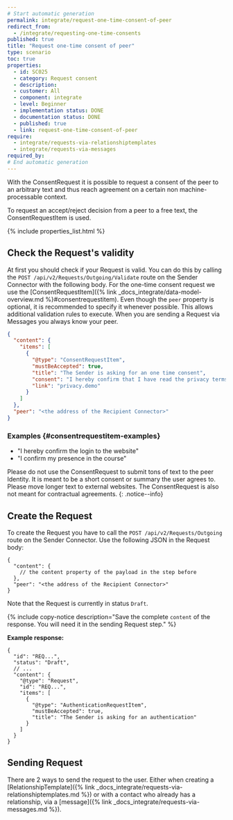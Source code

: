 ```yaml
---
# Start automatic generation
permalink: integrate/request-one-time-consent-of-peer
redirect_from:
  - /integrate/requesting-one-time-consents
published: true
title: "Request one-time consent of peer"
type: scenario
toc: true
properties:
  - id: SC025
  - category: Request consent
  - description:
  - customer: All
  - component: integrate
  - level: Beginner
  - implementation status: DONE
  - documentation status: DONE
  - published: true
  - link: request-one-time-consent-of-peer
require:
  - integrate/requests-via-relationshiptemplates
  - integrate/requests-via-messages
required_by:
# End automatic generation
---
```


<!-- A general description of the requirement can be given here. -->

With the ConsentRequest it is possible to request a consent of the peer to an arbitrary text and thus reach agreement on a certain non machine-processable context.

To request an accept/reject decision from a peer to a free text, the ConsentRequestItem is used.

<!-- This include inserts the table with the metadata  -->

{% include properties_list.html %}

<!-- here is the description in detail  -->

## Check the Request's validity

At first you should check if your Request is valid. You can do this by calling the `POST /api/v2/Requests/Outgoing/Validate` route on the Sender Connector with the following body.
For the one-time consent request we use the [ConsentRequestItem]({% link _docs_integrate/data-model-overview.md %}#consentrequestitem).
Even though the `peer` property is optional, it is recommended to specify it whenever possible. This allows additional validation rules to execute. When you are sending a Request via Messages you always know your peer.

```json
{
  "content": {
    "items": [
      {
        "@type": "ConsentRequestItem",
        "mustBeAccepted": true,
        "title": "The Sender is asking for an one time consent",
        "consent": "I hereby confirm that I have read the privacy terms of this cloud service and agree to them.",
        "link": "privacy.demo"
      }
    ]
  },
  "peer": "<the address of the Recipient Connector>"
}
```

### Examples {#consentrequestitem-examples}

- "I hereby confirm the login to the website"
- "I confirm my presence in the course"

Please do not use the ConsentRequest to submit tons of text to the peer Identity. It is meant to be a short consent or summary the user agrees to. Please move longer text to external websites.
The ConsentRequest is also not meant for contractual agreements.
{: .notice--info}

## Create the Request

To create the Request you have to call the `POST /api/v2/Requests/Outgoing` route on the Sender Connector. Use the following JSON in the Request body:

```jsonc
{
  "content": {
    // the content property of the payload in the step before
  },
  "peer": "<the address of the Recipient Connector>"
}
```

Note that the Request is currently in status `Draft`.

{% include copy-notice description="Save the complete `content` of the response. You will need it in the sending Request step." %}

**Example response:**

```jsonc
{
  "id": "REQ...",
  "status": "Draft",
  // ...
  "content": {
    "@type": "Request",
    "id": "REQ...",
    "items": [
      {
        "@type": "AuthenticationRequestItem",
        "mustBeAccepted": true,
        "title": "The Sender is asking for an authentication"
      }
    ]
  }
}
```

## Sending Request

There are 2 ways to send the request to the user. Either when creating a [RelationshipTemplate]({% link _docs_integrate/requests-via-relationshiptemplates.md %}) or with a contact who already has a relationship, via a [message]({% link _docs_integrate/requests-via-messages.md %}).
